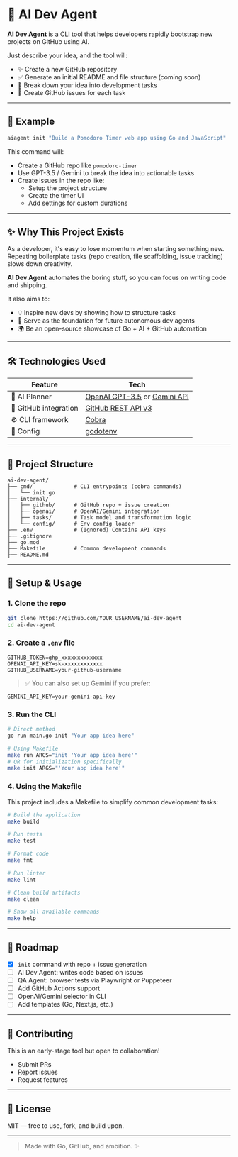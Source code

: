 # 🧠 AI Dev Agent

**AI Dev Agent** is a CLI tool that helps developers rapidly bootstrap new projects on GitHub using AI.

Just describe your idea, and the tool will:
- ✨ Create a new GitHub repository
- ✅ Generate an initial README and file structure (coming soon)
- 🧾 Break down your idea into development tasks
- 🐙 Create GitHub issues for each task

---

## 🚀 Example

```bash
aiagent init "Build a Pomodoro Timer web app using Go and JavaScript"
```

This command will:
- Create a GitHub repo like `pomodoro-timer`
- Use GPT-3.5 / Gemini to break the idea into actionable tasks
- Create issues in the repo like:
  - Setup the project structure
  - Create the timer UI
  - Add settings for custom durations

---

## ✨ Why This Project Exists

As a developer, it's easy to lose momentum when starting something new. Repeating boilerplate tasks (repo creation, file scaffolding, issue tracking) slows down creativity.

**AI Dev Agent** automates the boring stuff, so you can focus on writing code and shipping.

It also aims to:
- 💡 Inspire new devs by showing how to structure tasks
- 🤖 Serve as the foundation for future autonomous dev agents
- 🌍 Be an open-source showcase of Go + AI + GitHub automation

---

## 🛠️ Technologies Used

| Feature | Tech |
|--------|------|
| 🧠 AI Planner | [OpenAI GPT-3.5](https://platform.openai.com) or [Gemini API](https://ai.google.dev/) |
| 🐙 GitHub integration | [GitHub REST API v3](https://docs.github.com/en/rest) |
| ⚙️ CLI framework | [Cobra](https://github.com/spf13/cobra) |
| 🔐 Config | [godotenv](https://github.com/joho/godotenv) |

---

## 📂 Project Structure

```
ai-dev-agent/
├── cmd/             # CLI entrypoints (cobra commands)
│   └── init.go
├── internal/
│   ├── github/      # GitHub repo + issue creation
│   ├── openai/      # OpenAI/Gemini integration
│   ├── tasks/       # Task model and transformation logic
│   └── config/      # Env config loader
├── .env             # (Ignored) Contains API keys
├── .gitignore
├── go.mod
├── Makefile         # Common development commands
├── README.md
```

---

## 🧪 Setup & Usage

### 1. Clone the repo
```bash
git clone https://github.com/YOUR_USERNAME/ai-dev-agent
cd ai-dev-agent
```

### 2. Create a `.env` file
```env
GITHUB_TOKEN=ghp_xxxxxxxxxxxxx
OPENAI_API_KEY=sk-xxxxxxxxxxxx
GITHUB_USERNAME=your-github-username
```

> ✅ You can also set up Gemini if you prefer:
```env
GEMINI_API_KEY=your-gemini-api-key
```

### 3. Run the CLI
```bash
# Direct method
go run main.go init "Your app idea here"

# Using Makefile
make run ARGS="init 'Your app idea here'"
# OR for initialization specifically
make init ARGS="'Your app idea here'"
```

### 4. Using the Makefile
This project includes a Makefile to simplify common development tasks:

```bash
# Build the application
make build

# Run tests
make test

# Format code
make fmt

# Run linter
make lint

# Clean build artifacts
make clean

# Show all available commands
make help
```

---

## 🔮 Roadmap

- [x] `init` command with repo + issue generation
- [ ] AI Dev Agent: writes code based on issues
- [ ] QA Agent: browser tests via Playwright or Puppeteer
- [ ] Add GitHub Actions support
- [ ] OpenAI/Gemini selector in CLI
- [ ] Add templates (Go, Next.js, etc.)

---

## 🤝 Contributing

This is an early-stage tool but open to collaboration!
- Submit PRs
- Report issues
- Request features

---

## 📄 License

MIT — free to use, fork, and build upon.

---

> Made with Go, GitHub, and ambition. ✨
